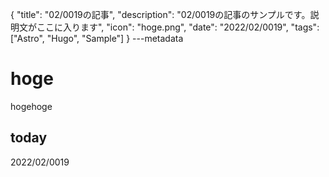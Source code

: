 {
  "title": "02/0019の記事",
  "description": "02/0019の記事のサンプルです。説明文がここに入ります",
  "icon": "hoge.png",
  "date": "2022/02/0019",
  "tags": ["Astro", "Hugo", "Sample"]
}
---metadata

# hoge
hogehoge

## today
2022/02/0019